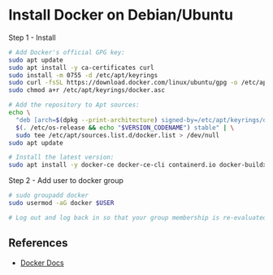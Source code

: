 # Install Docker on Debian/Ubuntu

Step 1 - Install

```bash
# Add Docker's official GPG key:
sudo apt update
sudo apt install -y ca-certificates curl
sudo install -m 0755 -d /etc/apt/keyrings
sudo curl -fsSL https://download.docker.com/linux/ubuntu/gpg -o /etc/apt/keyrings/docker.asc
sudo chmod a+r /etc/apt/keyrings/docker.asc

# Add the repository to Apt sources:
echo \
  "deb [arch=$(dpkg --print-architecture) signed-by=/etc/apt/keyrings/docker.asc] https://download.docker.com/linux/ubuntu \
  $(. /etc/os-release && echo "$VERSION_CODENAME") stable" | \
  sudo tee /etc/apt/sources.list.d/docker.list > /dev/null
sudo apt update

# Install the latest version:
sudo apt install -y docker-ce docker-ce-cli containerd.io docker-buildx-plugin docker-compose-plugin
```

Step 2 - Add user to docker group

```bash
# sudo groupadd docker
sudo usermod -aG docker $USER

# Log out and log back in so that your group membership is re-evaluated.
```

## References

- [Docker Docs](https://docs.docker.com/engine/install/ubuntu/)
